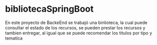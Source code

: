 # bibliotecaSpringBoot

En este proyecto de BackeEnd se trabajó una binlioteca, la cual puede consultar el estado de los recursos, se pueden prestar los recursos y tambien entregar, al igual que se puede recomendar los titulos por tipo y tematica
